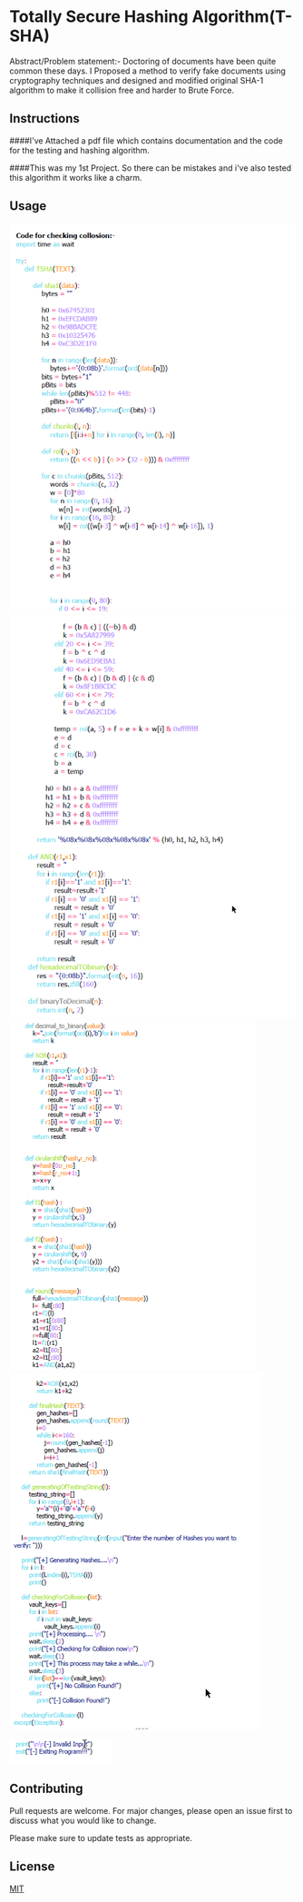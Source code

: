 


# Totally Secure Hashing Algorithm(T-SHA)

Abstract/Problem statement:- Doctoring of documents have been quite common these days. I Proposed a method to verify fake documents using cryptography techniques and designed and modified original SHA-1 algorithm to make it collision free and harder to Brute Force.


## Instructions

####I've Attached a pdf file which contains documentation and the code for the testing and hashing algorithm.

####This was my 1st Project. So there can be mistakes and i've also tested this algorithm it works like a charm.

## Usage
![Screenshot](1.png)
![Screenshot](2.png)
![Screenshot](3.png)
![Screenshot](4.png)

![Screenshot](5.png)


## Contributing
Pull requests are welcome. For major changes, please open an issue first to discuss what you would like to change.

Please make sure to update tests as appropriate.

## License
[MIT](https://choosealicense.com/licenses/mit/)
